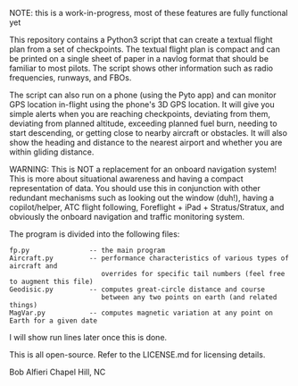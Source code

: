 NOTE: this is a work-in-progress, most of these features are fully functional yet

This repository contains a Python3 script that can create a textual flight plan from a set of checkpoints.  The textual flight plan is compact and can be printed on a single sheet of paper in a navlog format that should be familiar to most pilots.  The script shows other information such as radio frequencies, runways, and FBOs.

The script can also run on a phone (using the Pyto app) and can monitor GPS location in-flight using the phone's 3D GPS location.  It will give you simple alerts when you are reaching checkpoints, deviating from them, deviating from planned altitude, exceeding planned fuel burn, needing to start descending, or getting close to nearby aircraft or obstacles.  It will also show the heading and distance to the nearest airport and whether you are within gliding distance. 

WARNING: This is NOT a replacement for an onboard navigation system! This is more about situational awareness and having a compact representation of data.  You should use this in conjunction with other redundant mechanisms such as looking out the window (duh!), having a copilot/helper, ATC flight following, Foreflight + iPad + Stratus/Stratux, and obviously the onboard navigation and traffic monitoring system.

The program is divided into the following files:
  
    fp.py               -- the main program
    Aircraft.py         -- performance characteristics of various types of aircraft and 
                           overrides for specific tail numbers (feel free to augment this file)
    Geodisic.py         -- computes great-circle distance and course 
                           between any two points on earth (and related things)
    MagVar.py           -- computes magnetic variation at any point on Earth for a given date

I will show run lines later once this is done.

This is all open-source.  Refer to the LICENSE.md for licensing details.  

Bob Alfieri
Chapel Hill, NC
